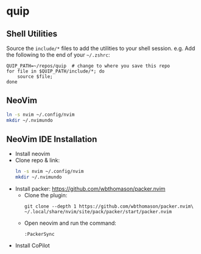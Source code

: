 # quip

## Shell Utilities
Source the `include/*` files to add the utilities to your shell session. e.g.
Add the following to the end of your `~/.zshrc`:

```
QUIP_PATH=~/repos/quip  # change to where you save this repo
for file in $QUIP_PATH/include/*; do
	source $file;
done
```

## NeoVim

```bash
ln -s nvim ~/.config/nvim
mkdir ~/.nvimundo
```

## NeoVim IDE Installation
*   Install neovim
*   Clone repo & link:
    ```bash
    ln -s nvim ~/.config/nvim
    mkdir ~/.nvimundo
    ```
*   Install packer: https://github.com/wbthomason/packer.nvim
    *   Clone the plugin:
        ```
        git clone --depth 1 https://github.com/wbthomason/packer.nvim\
        ~/.local/share/nvim/site/pack/packer/start/packer.nvim
        ```
    *   Open neovim and run the command:
        ```
        :PackerSync
        ```
*   Install CoPilot
